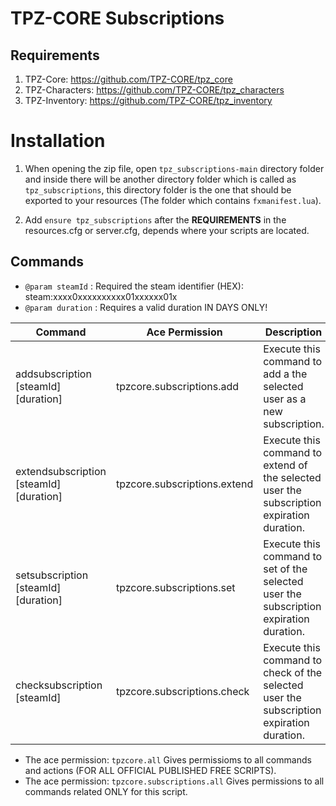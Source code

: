 # TPZ-CORE Subscriptions

## Requirements

1. TPZ-Core: https://github.com/TPZ-CORE/tpz_core
2. TPZ-Characters: https://github.com/TPZ-CORE/tpz_characters
3. TPZ-Inventory: https://github.com/TPZ-CORE/tpz_inventory

# Installation

1. When opening the zip file, open `tpz_subscriptions-main` directory folder and inside there will be another directory folder which is called as `tpz_subscriptions`, this directory folder is the one that should be exported to your resources (The folder which contains `fxmanifest.lua`).

2. Add `ensure tpz_subscriptions` after the **REQUIREMENTS** in the resources.cfg or server.cfg, depends where your scripts are located.

## Commands 

- `@param steamId`  : Required the steam identifier (HEX): steam:xxxx0xxxxxxxxxx01xxxxxx01x
- `@param duration` : Requires a valid duration IN DAYS ONLY!

| Command                                 | Ace Permission                     | Description                                                              |
|-----------------------------------------|------------------------------------|--------------------------------------------------------------------------|
| addsubscription [steamId] [duration]    | tpzcore.subscriptions.add          | Execute this command to add a the selected user as a new subscription.                     |
| extendsubscription [steamId] [duration] | tpzcore.subscriptions.extend       | Execute this command to extend of the selected user the subscription expiration duration.  |
| setsubscription [steamId] [duration]    | tpzcore.subscriptions.set          | Execute this command to set of the selected user the subscription expiration duration.     |
| checksubscription [steamId]             | tpzcore.subscriptions.check        | Execute this command to check of the selected user the subscription expiration duration.   |

- The ace permission: `tpzcore.all` Gives permissioms to all commands and actions (FOR ALL OFFICIAL PUBLISHED FREE SCRIPTS).
- The ace permission: `tpzcore.subscriptions.all` Gives permissions to all commands related ONLY for this script.
